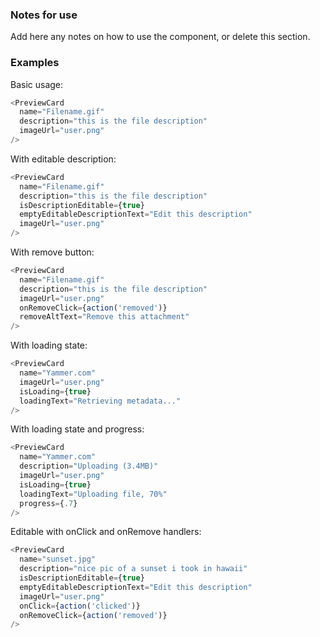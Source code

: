 ### Notes for use

Add here any notes on how to use the component, or delete this section.

### Examples

Basic usage:

```js { "props": { "data-description": "basic" } }
<PreviewCard
  name="Filename.gif"
  description="this is the file description"
  imageUrl="user.png"
/>
```

With editable description:

```js { "props": { "data-description": "editable description", "data-action-states": "[{\"action\":\"none\"},{\"action\":\"hover\",\"selector\":\".y-editableText > .y-clickable\"}, {\"action\":\"click\",\"selector\":\".y-editableText > .y-clickable\"}]" } }
<PreviewCard
  name="Filename.gif"
  description="this is the file description"
  isDescriptionEditable={true}
  emptyEditableDescriptionText="Edit this description"
  imageUrl="user.png"
/>
```

With remove button:

```js { "props": { "data-description": "remove button" } }
<PreviewCard
  name="Filename.gif"
  description="this is the file description"
  imageUrl="user.png"
  onRemoveClick={action('removed')}
  removeAltText="Remove this attachment"
/>
```

With loading state:

```js { "props": { "data-description": "loading state" } }
<PreviewCard
  name="Yammer.com"
  imageUrl="user.png"
  isLoading={true}
  loadingText="Retrieving metadata..."
/>
```

With loading state and progress:

```js { "props": { "data-description": "loading with progress" } }
<PreviewCard
  name="Yammer.com"
  description="Uploading (3.4MB)"
  imageUrl="user.png"
  isLoading={true}
  loadingText="Uploading file, 70%"
  progress={.7}
/>
```

Editable with onClick and onRemove handlers:

```js { "props": { "data-description": "editable with onclick", "data-action-states": "[{\"action\":\"none\"},{\"action\":\"hover\",\"selector\":\".y-editableText > .y-clickable\"}, {\"action\":\"click\",\"selector\":\".y-editableText > .y-clickable\"}]" } }
<PreviewCard
  name="sunset.jpg"
  description="nice pic of a sunset i took in hawaii"
  isDescriptionEditable={true}
  emptyEditableDescriptionText="Edit this description"
  imageUrl="user.png"
  onClick={action('clicked')}
  onRemoveClick={action('removed')}
/>
```